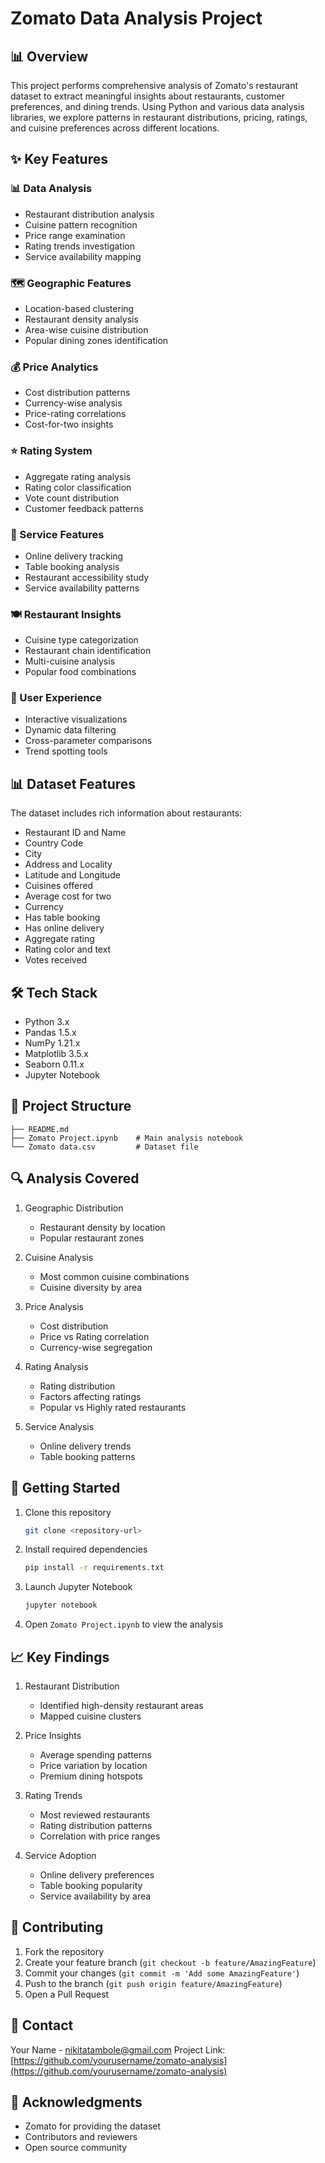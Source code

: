 # Zomato Data Analysis Project

## 📊 Overview
This project performs comprehensive analysis of Zomato's restaurant dataset to extract meaningful insights about restaurants, customer preferences, and dining trends. Using Python and various data analysis libraries, we explore patterns in restaurant distributions, pricing, ratings, and cuisine preferences across different locations.

## ✨ Key Features

### 📊 Data Analysis
- Restaurant distribution analysis
- Cuisine pattern recognition
- Price range examination
- Rating trends investigation
- Service availability mapping

### 🗺️ Geographic Features
- Location-based clustering
- Restaurant density analysis
- Area-wise cuisine distribution
- Popular dining zones identification

### 💰 Price Analytics
- Cost distribution patterns
- Currency-wise analysis
- Price-rating correlations
- Cost-for-two insights

### ⭐ Rating System
- Aggregate rating analysis
- Rating color classification
- Vote count distribution
- Customer feedback patterns

### 🚚 Service Features
- Online delivery tracking
- Table booking analysis
- Restaurant accessibility study
- Service availability patterns

### 🍽️ Restaurant Insights
- Cuisine type categorization
- Restaurant chain identification
- Multi-cuisine analysis
- Popular food combinations

### 📱 User Experience
- Interactive visualizations
- Dynamic data filtering
- Cross-parameter comparisons
- Trend spotting tools

## 📊 Dataset Features
The dataset includes rich information about restaurants:
- Restaurant ID and Name
- Country Code
- City
- Address and Locality
- Latitude and Longitude
- Cuisines offered
- Average cost for two
- Currency
- Has table booking
- Has online delivery
- Aggregate rating
- Rating color and text
- Votes received


## 🛠️ Tech Stack
- Python 3.x
- Pandas 1.5.x
- NumPy 1.21.x
- Matplotlib 3.5.x
- Seaborn 0.11.x
- Jupyter Notebook

## 📂 Project Structure
```
├── README.md
├── Zomato Project.ipynb    # Main analysis notebook
└── Zomato data.csv         # Dataset file
```

## 🔍 Analysis Covered
1. Geographic Distribution
   - Restaurant density by location
   - Popular restaurant zones

2. Cuisine Analysis
   - Most common cuisine combinations
   - Cuisine diversity by area

3. Price Analysis
   - Cost distribution
   - Price vs Rating correlation
   - Currency-wise segregation

4. Rating Analysis
   - Rating distribution
   - Factors affecting ratings
   - Popular vs Highly rated restaurants

5. Service Analysis
   - Online delivery trends
   - Table booking patterns

## 🚀 Getting Started
1. Clone this repository
   ```bash
   git clone <repository-url>
   ```

2. Install required dependencies
   ```bash
   pip install -r requirements.txt
   ```

3. Launch Jupyter Notebook
   ```bash
   jupyter notebook
   ```

4. Open `Zomato Project.ipynb` to view the analysis

## 📈 Key Findings
1. Restaurant Distribution
   - Identified high-density restaurant areas
   - Mapped cuisine clusters

2. Price Insights
   - Average spending patterns
   - Price variation by location
   - Premium dining hotspots

3. Rating Trends
   - Most reviewed restaurants
   - Rating distribution patterns
   - Correlation with price ranges

4. Service Adoption
   - Online delivery preferences
   - Table booking popularity
   - Service availability by area

## 🤝 Contributing
1. Fork the repository
2. Create your feature branch (`git checkout -b feature/AmazingFeature`)
3. Commit your changes (`git commit -m 'Add some AmazingFeature'`)
4. Push to the branch (`git push origin feature/AmazingFeature`)
5. Open a Pull Request

## 📧 Contact
Your Name - nikitatambole@gmail.com
Project Link: [https://github.com/yourusername/zomato-analysis](https://github.com/yourusername/zomato-analysis)

## 🙏 Acknowledgments
- Zomato for providing the dataset
- Contributors and reviewers
- Open source community